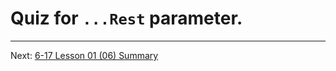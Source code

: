 # Quiz for `...Rest` parameter.
- - -
Next: [6-17 Lesson 01 (06) Summary](./17-Lesson-01-Summary.md)
